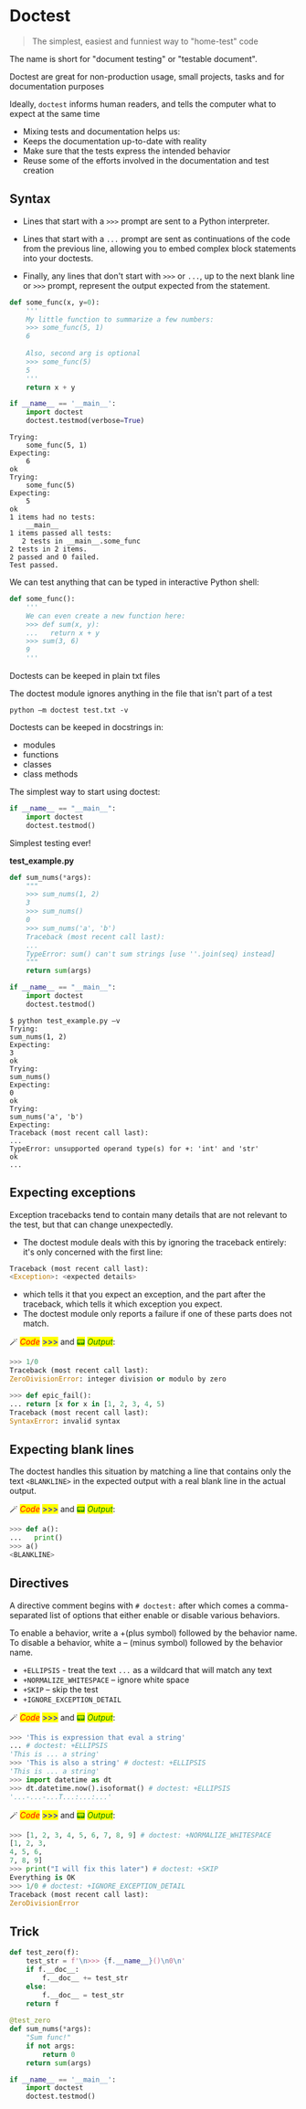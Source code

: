 # Doctest

> The simplest, easiest and funniest way to "home-test" code

The name is short for "document testing" or "testable document".

Doctest are great for non-production usage, small projects, tasks and for documentation purposes

Ideally, `doctest` informs human readers, and tells the computer what to expect at the same time

* Mixing tests and documentation helps us:
* Keeps the documentation up-to-date with reality
* Make sure that the tests express the intended behavior
* Reuse some of the efforts involved in the documentation and test creation

## Syntax

* Lines that start with a `>>>` prompt are sent to a Python interpreter.

* Lines that start with a `...` prompt are sent as continuations of the code from the previous line, allowing you to embed complex block statements into your doctests.

* Finally, any lines that don't start with `>>>` or `...`, up to the next blank line or `>>>` prompt, represent the output expected from the statement.


```python
def some_func(x, y=0):
    '''
    My little function to summarize a few numbers:
    >>> some_func(5, 1)
    6
    
    Also, second arg is optional
    >>> some_func(5)
    5
    '''
    return x + y

if __name__ == '__main__':
    import doctest
    doctest.testmod(verbose=True)
```

```
Trying:
    some_func(5, 1)
Expecting:
    6
ok
Trying:
    some_func(5)
Expecting:
    5
ok
1 items had no tests:
    __main__
1 items passed all tests:
   2 tests in __main__.some_func
2 tests in 2 items.
2 passed and 0 failed.
Test passed.
```

We can test anything that can be typed in interactive Python shell:

```python
def some_func():
    '''
    We can even create a new function here:
    >>> def sum(x, y):
    ...   return x + y
    >>> sum(3, 6)
    9
    '''
```

Doctests can be keeped in plain txt files

The doctest module ignores anything in the file that isn't part of a test

```shell
python –m doctest test.txt -v
```

Doctests can be keeped in docstrings in:
* modules
* functions
* classes
* class methods


The simplest way to start using doctest:
```python
if __name__ == "__main__":
    import doctest
    doctest.testmod()
```

Simplest testing ever!

**test_example.py**
```python
def sum_nums(*args):
    """
    >>> sum_nums(1, 2)
    3
    >>> sum_nums()
    0
    >>> sum_nums('a', 'b')
    Traceback (most recent call last):
    ...
    TypeError: sum() can't sum strings [use ''.join(seq) instead]
    """
    return sum(args)

if __name__ == "__main__":
    import doctest
    doctest.testmod()
```

```shell
$ python test_example.py –v
Trying:
sum_nums(1, 2)
Expecting:
3
ok
Trying:
sum_nums()
Expecting:
0
ok
Trying:
sum_nums('a', 'b')
Expecting:
Traceback (most recent call last):
...
TypeError: unsupported operand type(s) for +: 'int' and 'str'
ok
...
```

## Expecting exceptions

Exception tracebacks tend to contain many details that are not relevant to the test, but that can change unexpectedly.
* The doctest module deals with this by ignoring the traceback entirely: it's only concerned with the first line:

```python
Traceback (most recent call last):
<Exception>: <expected details>
```

* which tells it that you expect an exception, and the part after the traceback, which tells it which exception you expect.
* The doctest module only reports a failure if one of these parts does not match.

🪄 _<mark style="color:red;">Code</mark>_ <mark style="color:blue;">>>></mark> and <mark style="color:green;">📟</mark> _<mark style="color:green;">Output</mark>_<mark style="color:green;"></mark>:


```python
>>> 1/0
Traceback (most recent call last):
ZeroDivisionError: integer division or modulo by zero

>>> def epic_fail():
... return [x for x in [1, 2, 3, 4, 5)
Traceback (most recent call last):
SyntaxError: invalid syntax
```


## Expecting blank lines

The doctest handles this situation by matching a line that contains only the text `<BLANKLINE>` in the expected output with a real blank line in the actual output.

🪄 _<mark style="color:red;">Code</mark>_ <mark style="color:blue;">>>></mark> and <mark style="color:green;">📟</mark> _<mark style="color:green;">Output</mark>_<mark style="color:green;"></mark>:


```python
>>> def a(): 
...   print()
>>> a()
<BLANKLINE>
```


## Directives

A directive comment begins with `# doctest:` after which comes a comma-separated list of options that either enable or disable various behaviors.

To enable a behavior, write a +(plus symbol) followed by the behavior name. To disable a behavior, white a – (minus symbol) followed by the behavior name.

* `+ELLIPSIS` - treat the text `...` as a wildcard that will match any text
* `+NORMALIZE_WHITESPACE` – ignore white space
* `+SKIP` – skip the test
* `+IGNORE_EXCEPTION_DETAIL`

🪄 _<mark style="color:red;">Code</mark>_ <mark style="color:blue;">>>></mark> and <mark style="color:green;">📟</mark> _<mark style="color:green;">Output</mark>_<mark style="color:green;"></mark>:


```python
>>> 'This is expression that eval a string'
... # doctest: +ELLIPSIS
'This is ... a string'
>>> 'This is also a string' # doctest: +ELLIPSIS
'This is ... a string'
>>> import datetime as dt
>>> dt.datetime.now().isoformat() # doctest: +ELLIPSIS
'...-...-...T...:...:...'
```


🪄 _<mark style="color:red;">Code</mark>_ <mark style="color:blue;">>>></mark> and <mark style="color:green;">📟</mark> _<mark style="color:green;">Output</mark>_<mark style="color:green;"></mark>:


```python
>>> [1, 2, 3, 4, 5, 6, 7, 8, 9] # doctest: +NORMALIZE_WHITESPACE
[1, 2, 3,
4, 5, 6,
7, 8, 9]
>>> print("I will fix this later") # doctest: +SKIP
Everything is OK
>>> 1/0 # doctest: +IGNORE_EXCEPTION_DETAIL
Traceback (most recent call last):
ZeroDivisionError
```


## Trick

```python
def test_zero(f):
    test_str = f'\n>>> {f.__name__}()\n0\n'
    if f.__doc__:
        f.__doc__ += test_str
    else:
        f.__doc__ = test_str
    return f
    
@test_zero
def sum_nums(*args):
    "Sum func!"
    if not args:
        return 0
    return sum(args)

if __name__ == '__main__':
    import doctest
    doctest.testmod()
```